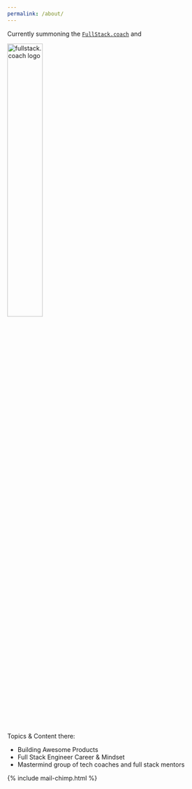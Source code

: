 ```yaml
---
permalink: /about/
---
```


Currently summoning the <a href="https://fullstack.coach">`FullStack.coach`</a> and 

<a href="https://fullstack.coach"><img src="https://agile-coast-76830.herokuapp.com/assets/fsc-logo-0dfec86521659bf8988711d7c945231ce52d9ee240bf84c396969146d7996898.svg" alt="fullstack.coach logo" width="40%"></a>

Topics & Content there:

- Building Awesome Products 
- Full Stack Engineer Career & Mindset
- Mastermind group of tech coaches and full stack mentors

{% include mail-chimp.html %}
